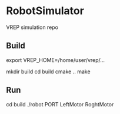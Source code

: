 # RobotSimulator
VREP simulation repo

## Build

   export VREP_HOME=/home/user/vrep/...

   mkdir build
   cd build
   cmake ..
   make

## Run
   
   cd build
   ./robot PORT LeftMotor RoghtMotor

